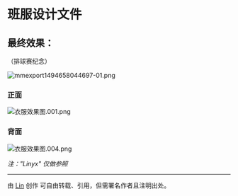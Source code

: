 # 班服设计文件
## 最终效果：
（排球赛纪念）


![mmexport1494658044697-01.png](http://upload-images.jianshu.io/upload_images/2218072-764830cb2a9b0086.png?imageMogr2/auto-orient/strip%7CimageView2/2/w/1240)



### 正面
![衣服效果图.001.png](http://upload-images.jianshu.io/upload_images/2218072-b65d6139577a133d.png?imageMogr2/auto-orient/strip%7CimageView2/2/w/1240)

### 背面
![衣服效果图.004.png](http://upload-images.jianshu.io/upload_images/2218072-f42769418e6a2674.png?imageMogr2/auto-orient/strip%7CimageView2/2/w/1240)


*注："Linyx" 仅做参照*





---

由 [Lin](https://linyuxuanlin.github.io) 创作
可自由转载、引用，但需署名作者且注明出处。


